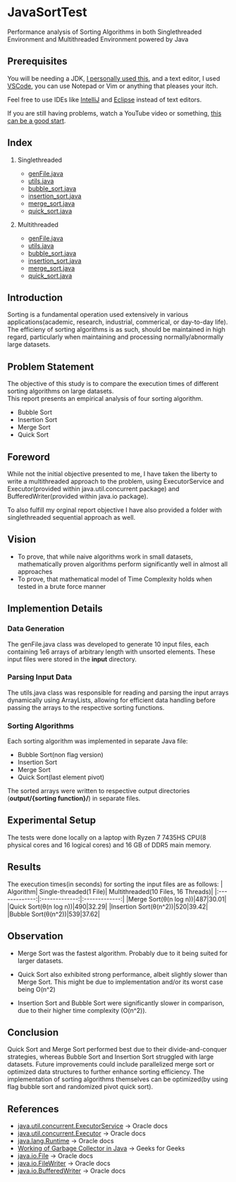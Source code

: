 # JavaSortTest

Performance analysis of Sorting Algorithms in both Singlethreaded Environment and Multithreaded Environment powered by Java

## Prerequisites
You will be needing a JDK, [I personally used this](https://github.com/adoptium/temurin21-binaries/releases/tag/jdk-21.0.6%2B7), and a text editor, I used [VSCode](https://code.visualstudio.com/), you can use Notepad or Vim or anything that pleases your itch. <br>

Feel free to use IDEs like [IntelliJ](https://www.jetbrains.com/idea/) and [Eclipse](https://eclipseide.org/) instead of text editors.<br>

If you are still having problems, watch a YouTube video or something, [this can be a good start](https://www.youtube.com/watch?v=SQykK40fFds).

## Index
1. Singlethreaded
   - [genFile.java](Singlethreaded/src/genFile.java)
   - [utils.java](Singlethreaded/src/utils.java)
   - [bubble_sort.java](Singlethreaded/src/bubble_sort.java)
   - [insertion_sort.java](Singlethreaded/src/insertion_sort.java)
   - [merge_sort.java](Singlethreaded/src/merge_sort.java)
   - [quick_sort.java](Singlethreaded/src/quick_sort.java)

2. Multithreaded
   - [genFile.java](Multithreaded/src/genFile.java)
   - [utils.java](Multithreaded/src/utils.java)
   - [bubble_sort.java](Multithreaded/src/bubble_sort.java)
   - [insertion_sort.java](Singlethreaded/src/insertion_sort.java)
   - [merge_sort.java](Multithreaded/src/merge_sort.java)
   - [quick_sort.java](Multithreaded/src/quick_sort.java)

## Introduction

Sorting is a fundamental operation used extensively in various applications(academic, research, industrial, commerical, or day-to-day life). The efficieny of sorting algorithms is as such, should be maintained in high regard, particularly when maintaining and processing normally/abnormally large datasets.

## Problem Statement

The objective of this study is to compare the execution times of different sorting algorithms on large datasets.<br>
This report presents an empirical analysis of four sorting algorithm.

- Bubble Sort
- Insertion Sort
- Merge Sort
- Quick Sort

## Foreword

While not the initial objective presented to me, I have taken the liberty to write a multithreaded approach to the problem, using ExecutorService and Executor(provided within java.util.concurrent package) and BufferedWriter(provided within java.io package).<br>

To also fulfill my orginal report objective I have also provided a folder with singlethreaded sequential approach as well.

## Vision

- To prove, that while naive algorithms work in small datasets, mathematically proven algorithms perform significantly well in almost all approaches
- To prove, that mathematical model of Time Complexity holds when tested in a brute force manner

## Implemention Details

### Data Generation

The genFile.java class was developed to generate 10 input files, each containing 1e6 arrays of arbitrary length with unsorted elements. These input files were stored in the **input** directory.

### Parsing Input Data

The utils.java class was responsible for reading and parsing the input arrays dynamically using ArrayLists, allowing for efficient data handling before passing the arrays to the respective sorting functions.

### Sorting Algorithms

Each sorting algorithm was implemented in separate Java file:

- Bubble Sort(non flag version)
- Insertion Sort
- Merge Sort
- Quick Sort(last element pivot)

The sorted arrays were written to respective output directories (**output/{sorting function}/**) in separate files.

## Experimental Setup

The tests were done locally on a laptop with Ryzen 7 7435HS CPU(8 physical cores and 16 logical cores) and 16 GB of DDR5 main memory.

## Results

The execution times(in seconds) for sorting the input files are as follows:
| Algorithm| Single-threaded(1 File)| Multithreaded(10 Files, 16 Threads)|
|:-------------:|:-------------:|:-------------:|
|Merge Sort(θ(n log n))|487|30.01|
|Quick Sort(θ(n log n))|490|32.29|
|Insertion Sort(θ(n^2))|520|39.42|
|Bubble Sort(θ(n^2))|539|37.62|

## Observation

- Merge Sort was the fastest algorithm. Probably due to it being suited for larger datasets.

- Quick Sort also exhibited strong performance, albeit slightly slower than Merge Sort. This might be due to implementation and/or its worst case being O(n^2)

- Insertion Sort and Bubble Sort were significantly slower in comparison, due to their higher time complexity (O(n^2)).

## Conclusion

Quick Sort and Merge Sort performed best due to their divide-and-conquer strategies, whereas Bubble Sort and Insertion Sort struggled with large datasets. Future improvements could include parallelized merge sort or optimized data structures to further enhance sorting efficiency. The implementation of sorting algorithms themselves can be optimized(by using flag bubble sort and randomized pivot quick sort).

## References
- [java.util.concurrent.ExecutorService](https://docs.oracle.com/javase/8/docs/api/java/util/concurrent/ExecutorService.html) -> Oracle docs
- [java.util.concurrent.Executor](https://docs.oracle.com/javase/8/docs/api/java/util/concurrent/Executors.html) -> Oracle docs
- [java.lang.Runtime](https://docs.oracle.com/javase/8/docs/api/java/lang/Runtime.html) -> Oracle docs
- [Working of Garbage Collector in Java](https://www.geeksforgeeks.org/garbage-collection-java/) -> Geeks for Geeks
- [java.io.File](https://docs.oracle.com/javase/8/docs/api/java/io/File.html) -> Oracle docs
- [java.io.FileWriter](https://docs.oracle.com/javase/8/docs/api/java/io/FileWriter.html) -> Oracle docs
- [java.io.BufferedWriter](https://docs.oracle.com/javase/8/docs/api/java/io/BufferedWriter.html) -> Oracle docs